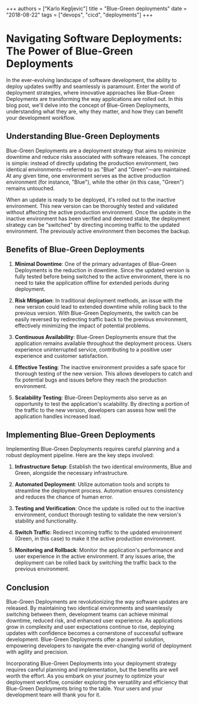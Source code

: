 +++
authors = ["Karlo Kegljevic"]
title = "Blue-Green deployments"
date = "2018-08-22"
tags = ["devops", "cicd", "deployments"]
+++

# Navigating Software Deployments: The Power of Blue-Green Deployments

In the ever-evolving landscape of software development, the ability to deploy updates swiftly and seamlessly is paramount. Enter the world of deployment strategies, where innovative approaches like Blue-Green Deployments are transforming the way applications are rolled out. In this blog post, we'll delve into the concept of Blue-Green Deployments, understanding what they are, why they matter, and how they can benefit your development workflow.

## Understanding Blue-Green Deployments

Blue-Green Deployments are a deployment strategy that aims to minimize downtime and reduce risks associated with software releases. The concept is simple: instead of directly updating the production environment, two identical environments—referred to as "Blue" and "Green"—are maintained. At any given time, one environment serves as the active production environment (for instance, "Blue"), while the other (in this case, "Green") remains untouched.

When an update is ready to be deployed, it's rolled out to the inactive environment. This new version can be thoroughly tested and validated without affecting the active production environment. Once the update in the inactive environment has been verified and deemed stable, the deployment strategy can be "switched" by directing incoming traffic to the updated environment. The previously active environment then becomes the backup.

## Benefits of Blue-Green Deployments

1. **Minimal Downtime**: One of the primary advantages of Blue-Green Deployments is the reduction in downtime. Since the updated version is fully tested before being switched to the active environment, there is no need to take the application offline for extended periods during deployment.

2. **Risk Mitigation**: In traditional deployment methods, an issue with the new version could lead to extended downtime while rolling back to the previous version. With Blue-Green Deployments, the switch can be easily reversed by redirecting traffic back to the previous environment, effectively minimizing the impact of potential problems.

3. **Continuous Availability**: Blue-Green Deployments ensure that the application remains available throughout the deployment process. Users experience uninterrupted service, contributing to a positive user experience and customer satisfaction.

4. **Effective Testing**: The inactive environment provides a safe space for thorough testing of the new version. This allows developers to catch and fix potential bugs and issues before they reach the production environment.

5. **Scalability Testing**: Blue-Green Deployments also serve as an opportunity to test the application's scalability. By directing a portion of the traffic to the new version, developers can assess how well the application handles increased load.

## Implementing Blue-Green Deployments

Implementing Blue-Green Deployments requires careful planning and a robust deployment pipeline. Here are the key steps involved:

1. **Infrastructure Setup**: Establish the two identical environments, Blue and Green, alongside the necessary infrastructure.

2. **Automated Deployment**: Utilize automation tools and scripts to streamline the deployment process. Automation ensures consistency and reduces the chance of human error.

3. **Testing and Verification**: Once the update is rolled out to the inactive environment, conduct thorough testing to validate the new version's stability and functionality.

4. **Switch Traffic**: Redirect incoming traffic to the updated environment (Green, in this case) to make it the active production environment.

5. **Monitoring and Rollback**: Monitor the application's performance and user experience in the active environment. If any issues arise, the deployment can be rolled back by switching the traffic back to the previous environment.

## Conclusion

Blue-Green Deployments are revolutionizing the way software updates are released. By maintaining two identical environments and seamlessly switching between them, development teams can achieve minimal downtime, reduced risk, and enhanced user experience. As applications grow in complexity and user expectations continue to rise, deploying updates with confidence becomes a cornerstone of successful software development. Blue-Green Deployments offer a powerful solution, empowering developers to navigate the ever-changing world of deployment with agility and precision.

Incorporating Blue-Green Deployments into your deployment strategy requires careful planning and implementation, but the benefits are well worth the effort. As you embark on your journey to optimize your deployment workflow, consider exploring the versatility and efficiency that Blue-Green Deployments bring to the table. Your users and your development team will thank you for it.
